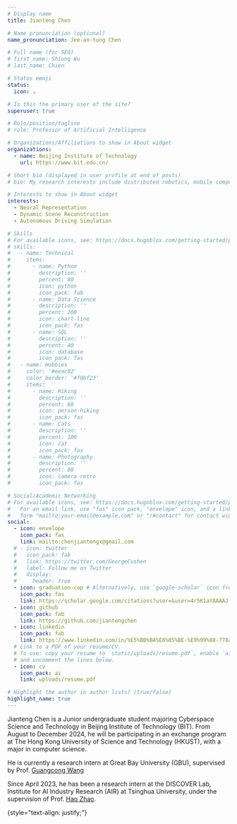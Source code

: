 ```yaml
---
# Display name
title: Jianteng Chen

# Name pronunciation (optional)
name_pronunciation: Jee-an-tung Chen

# Full name (for SEO)
# first_name: Shiung Wu
# last_name: Chien

# Status emoji
status:
  icon: ☕️

# Is this the primary user of the site?
superuser: true

# Role/position/tagline
# role: Professor of Artificial Intelligence

# Organizations/Affiliations to show in About widget
organizations:
  - name: Beijing Institute of Technology
    url: https://www.bit.edu.cn/

# Short bio (displayed in user profile at end of posts)
# bio: My research interests include distributed robotics, mobile computing and programmable matter.

# Interests to show in About widget
interests:
  - Neural Representation
  - Dynamic Scene Reconstruction
  - Autonomous Driving Simulation

# Skills
# For available icons, see: https://docs.hugoblox.com/getting-started/page-builder/#icons
# skills:
#   - name: Technical
#     items:
#       - name: Python
#         description: ''
#         percent: 80
#         icon: python
#         icon_pack: fab
#       - name: Data Science
#         description: ''
#         percent: 100
#         icon: chart-line
#         icon_pack: fas
#       - name: SQL
#         description: ''
#         percent: 40
#         icon: database
#         icon_pack: fas
#   - name: Hobbies
#     color: '#eeac02'
#     color_border: '#f0bf23'
#     items:
#       - name: Hiking
#         description: ''
#         percent: 60
#         icon: person-hiking
#         icon_pack: fas
#       - name: Cats
#         description: ''
#         percent: 100
#         icon: cat
#         icon_pack: fas
#       - name: Photography
#         description: ''
#         percent: 80
#         icon: camera-retro
#         icon_pack: fas

# Social/Academic Networking
# For available icons, see: https://docs.hugoblox.com/getting-started/page-builder/#icons
#   For an email link, use "fas" icon pack, "envelope" icon, and a link in the
#   form "mailto:your-email@example.com" or "/#contact" for contact widget.
social:
  - icon: envelope
    icon_pack: fas
    link: mailto:chenjiantengx@gmail.com
  # - icon: twitter
  #   icon_pack: fab
  #   link: https://twitter.com/GeorgeCushen
  #   label: Follow me on Twitter
  #   display:
  #     header: true
  - icon: graduation-cap # Alternatively, use `google-scholar` icon from `ai` icon pack
    icon_pack: fas
    link: https://scholar.google.com/citations?user=&user=4r5K1aYAAAAJ
  - icon: github
    icon_pack: fab
    link: https://github.com/jiantengchen
  - icon: linkedin
    icon_pack: fab
    link: https://www.linkedin.com/in/%E5%BB%BA%E8%85%BE-%E9%99%88-778a70306/
  # Link to a PDF of your resume/CV.
  # To use: copy your resume to `static/uploads/resume.pdf`, enable `ai` icons in `params.yaml`,
  # and uncomment the lines below.
  - icon: cv
    icon_pack: ai
    link: uploads/resume.pdf

# Highlight the author in author lists? (true/false)
highlight_name: true
---
```

Jianteng Chen is a Junior undergraduate student majoring Cyberspace Science and Technology in Beijing Institute of Technology (BIT). From August to December 2024, he will be participating in an exchange program at The Hong Kong University of Science and Technology (HKUST), with a major in computer science.

He is currently a research intern at Great Bay University (GBU), supervised by Prof. [Guangcong Wang](https://wanggcong.github.io/index.html)

Since April 2023, he has been a research intern at the DISCOVER Lab, Institute for AI Industry Research (AIR) at Tsinghua University, under the supervision of Prof. [Hao Zhao](https://sites.google.com/view/fromandto).

{style="text-align: justify;"}
